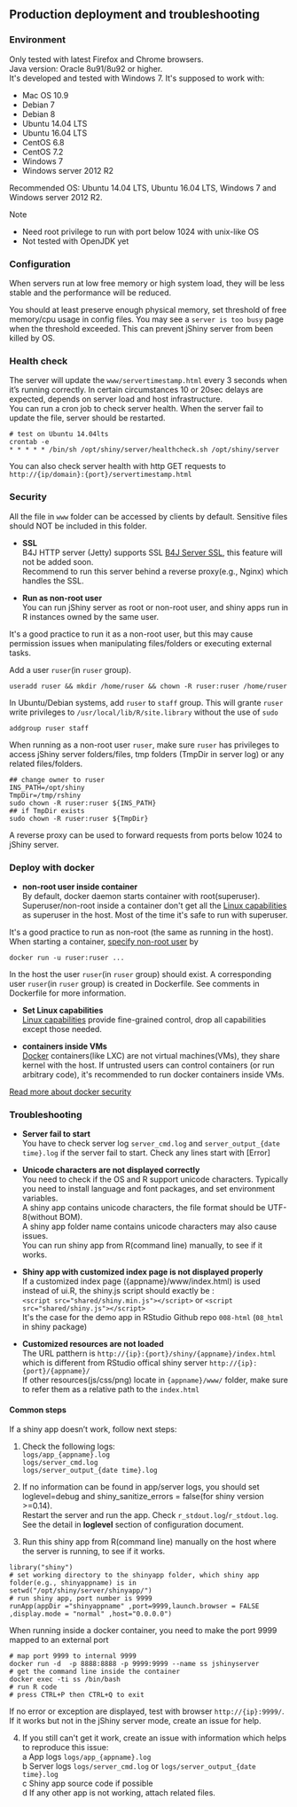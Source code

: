 ## Production deployment and troubleshooting


### Environment 
Only tested with latest Firefox and Chrome browsers.  
Java version: Oracle 8u91/8u92 or higher.  
It's developed and tested with Windows 7. It's supposed to work with:
* Mac OS 10.9
* Debian 7
* Debian 8
* Ubuntu 14.04 LTS
* Ubuntu 16.04 LTS
* CentOS 6.8
* CentOS 7.2
* Windows 7
* Windows server 2012 R2

Recommended OS: Ubuntu 14.04 LTS, Ubuntu 16.04 LTS, Windows 7 and Windows server 2012 R2.  


Note 
* Need root privilege to run with port below 1024 with unix-like OS
* Not tested with OpenJDK yet


### Configuration
When servers run at low free memory or high system load, they will be less stable and the performance will be reduced.  

You should at least preserve enough physical memory, set threshold of free memory/cpu usage in config files. You may see a `server is too busy` page when the threshold exceeded. This can prevent jShiny server from been killed by OS.   



### Health check
The server will update the `www/servertimestamp.html` every 3 seconds when it’s running correctly. In certain circumstances 10 or 20sec delays are expected, depends on server load and host infrastructure.   
You can run a cron job to check server health. When the server fail to update the file, server should be restarted.

```
# test on Ubuntu 14.04lts
crontab -e
* * * * * /bin/sh /opt/shiny/server/healthcheck.sh /opt/shiny/server 
```
You can also check server health with http GET requests to `http://{ip/domain}:{port}/servertimestamp.html`


### Security
All the file in `www` folder can be accessed by clients by default. Sensitive files should NOT be included in this folder.
  
  - **SSL**  
B4J HTTP server (Jetty) supports SSL [B4J Server SSL], this feature will not be added soon.   
Recommend to run this server behind a reverse proxy(e.g., Nginx) which handles the SSL.  

  - **Run as non-root user**  
You can run jShiny server as root or non-root user, and shiny apps run in R instances owned by the same user.  

It's a good practice to run it as a non-root user, but this may cause permission issues when manipulating files/folders or executing external tasks.   
 
Add a user `ruser`(in `ruser` group).  
```
useradd ruser && mkdir /home/ruser && chown -R ruser:ruser /home/ruser
```
In Ubuntu/Debian systems, add `ruser` to `staff` group. This will grante `ruser` write privileges to `/usr/local/lib/R/site.library` without the use of `sudo`   
```
addgroup ruser staff
```


When running as a non-root user `ruser`, make sure `ruser` has privileges to access jShiny server folders/files, tmp folders (TmpDir in server log) or any related files/folders.   
```
## change owner to ruser
INS_PATH=/opt/shiny
TmpDir=/tmp/rshiny
sudo chown -R ruser:ruser ${INS_PATH}
## if TmpDir exists
sudo chown -R ruser:ruser ${TmpDir}
```
A reverse proxy can be used to forward requests from ports below 1024 to jShiny server.  



### Deploy with docker   
  - **non-root user inside container**  
By default, docker daemon starts container with root(superuser). Superuser/non-root inside a container don't get all the [Linux capabilities] as superuser in the host. Most of the time it's safe to run with superuser.  

It's a good practice to run as non-root (the same as running in the host). When starting a container, [specify non-root user] by   
```
docker run -u ruser:ruser ...
```
In the host the user `ruser`(in `ruser` group) should exist. A corresponding  user `ruser`(in `ruser` group) is created in Dockerfile. See comments in Dockerfile for more information.      


  - **Set Linux capabilities**  
[Linux capabilities] provide fine-grained control, drop all capabilities except those needed.  

  - **containers inside VMs**   
[Docker] containers(like LXC) are not virtual machines(VMs), they share kernel with the host. If untrusted users can control containers (or run arbitrary code), it's recommended to run docker containers inside VMs.   

[Read more about docker security]    


### Troubleshooting

  - **Server fail to start**  
You have to check server log `server_cmd.log` and `server_output_{date time}.log` if the server fail to start. Check any lines start with [Error]

  - **Unicode characters are not displayed correctly**  
You need to check if the OS and R support unicode characters. Typically you need to install language and font packages, and set environment variables.  
A shiny app contains unicode characters, the file format should be UTF-8(without BOM).  
A shiny app folder name contains unicode characters may also cause issues.  
You can run shiny app from R(command line) manually, to see if it works.  

  - **Shiny app with customized index page is not displayed properly**   
If a customized index page ({appname}/www/index.html) is used instead of ui.R, the shiny.js script should exactly be :   
`<script src="shared/shiny.min.js"></script>` or `<script src="shared/shiny.js"></script>`    
It's the case for the demo app in RStudio Github repo `008-html` (`08_html` in shiny package)   
	
  - **Customized resources are not loaded**  
The URL patthern is `http://{ip}:{port}/shiny/{appname}/index.html` which is different from RStudio offical shiny server `http://{ip}:{port}/{appname}/`   
If other resources(js/css/png) locate in `{appname}/www/` folder, make sure to refer them as a relative path to the `index.html`    


#### Common steps
If a shiny app doesn’t work, follow next steps:   
1) Check the following logs:  
`logs/app_{appname}.log`  
`logs/server_cmd.log`  
`logs/server_output_{date time}.log`  

2) If no information can be found in app/server logs, you should set loglevel=debug and shiny_sanitize_errors = false(for shiny version >=0.14).  
Restart the server and run the app. Check `r_stdout.log`/`r_stdout.log`.   
See the detail in **loglevel** section of configuration document.  

3) Run this shiny app from R(command line) manually on the host where the server is running, to see if it works.  
```
library("shiny")
# set working directory to the shinyapp folder, which shiny app folder(e.g., shinyappname) is in   
setwd("/opt/shiny/server/shinyapp/")
# run shiny app, port number is 9999
runApp(appDir ="shinyappname" ,port=9999,launch.browser = FALSE ,display.mode = "normal" ,host="0.0.0.0")
```
When running inside a docker container, you need to make the port 9999 mapped to an external port
```
# map port 9999 to internal 9999
docker run -d  -p 8888:8888 -p 9999:9999 --name ss jshinyserver
# get the command line inside the container
docker exec -ti ss /bin/bash
# run R code
# press CTRL+P then CTRL+Q to exit 
```
If no error or exception are displayed, test with browser `http://{ip}:9999/`. If it works but not in the jShiny server mode, create an issue for help.

4) If you still can't get it work, create an issue with information which helps to reproduce this issue:   
a  App logs  `logs/app_{appname}.log`    
b  Server logs  `logs/server_cmd.log` or `logs/server_output_{date time}.log`   
c  Shiny app source code if possible   
d  If any other app is not working, attach related files.   




[B4J Server SSL]: https://www.b4x.com/android/forum/threads/server-ssl-connections.40130/#content
[Docker]: https://www.docker.com/
[Linux capabilities]:https://docs.docker.com/engine/reference/run/#runtime-privilege-and-linux-capabilities
[specify non-root user]: https://docs.docker.com/engine/reference/run/#/user
[Read more about docker security]:https://docs.docker.com/engine/security/
